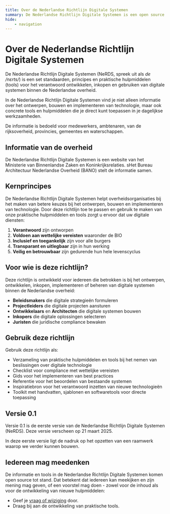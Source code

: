 ```yaml
---
title: Over de Nederlandse Richtlijn Digitale Systemen
summary: De Nederlandse Richtlijn Digitale Systemen is een open source website van het Ministerie van Binnenlandse Zaken.
hide:
    - navigation
---
```


# Over de Nederlandse Richtlijn Digitale Systemen

De Nederlandse Richtlijn Digitale Systemen (NeRDS, spreek uit als _de /nɛrts/_) is een set standaarden, principes en
praktische hulpmiddelen (tools) voor het
verantwoord ontwikkelen, inkopen en gebruiken van digitale systemen binnen de Nederlandse overheid.

In de Nederlandse Richtlijn Digitale Systemen vind je niet alleen informatie over het ontwerpen, bouwen en
implementeren van technologie, maar ook concrete tools en hulpmiddelen die je direct kunt toepassen in je dagelijkse
werkzaamheden.

De informatie is bedoeld voor medewerkers, ambtenaren, van de rijksoverheid, provincies, gemeentes en waterschappen.

## Informatie van de overheid

De Nederlandse Richtlijn Digitale Systemen is een website van het Ministerie van Binnenlandse Zaken en
Koninkrijksrelaties. sHet Bureau Architectuur Nederlandse Overheid (BANO) stelt de informatie samen.

## Kernprincipes

De Nederlandse Richtlijn Digitale Systemen helpt overheidsorganisaties bij het maken van betere keuzes bij het
ontwerpen, bouwen en implementeren van technologie.
Door deze richtlijn toe te passen en gebruik te maken van onze praktische hulpmiddelen en tools zorgt u ervoor dat uw
digitale diensten:

1. **Verantwoord** zijn ontworpen
2. **Voldoen aan wettelijke vereisten** waaronder de BIO
3. **Inclusief en toegankelijk** zijn voor alle burgers
4. **Transparant en uitlegbaar** zijn in hun werking
5. **Veilig en betrouwbaar** zijn gedurende hun hele levenscyclus

## Voor wie is deze richtlijn?

Deze richtlijn is ontwikkeld voor iedereen die betrokken is bij het ontwerpen, ontwikkelen, inkopen, implementeren of
beheren van digitale systemen binnen de Nederlandse overheid:

- **Beleidsmakers** die digitale strategieën formuleren
- **Projectleiders** die digitale projecten aansturen
- **Ontwikkelaars** en **Architecten** die digitale systemen bouwen
- **Inkopers** die digitale oplossingen selecteren
- **Juristen** die juridische compliance bewaken

## Gebruik deze richtlijn

Gebruik deze richtlijn als:

- Verzameling van praktische hulpmiddelen en tools bij het nemen van beslissingen over digitale technologie
- Checklist voor compliance met wettelijke vereisten
- Gids voor het implementeren van best practices
- Referentie voor het beoordelen van bestaande systemen
- Inspiratiebron voor het verantwoord inzetten van nieuwe technologieën
- Toolkit met handvatten, sjablonen en softwaretools voor directe toepassing

## Versie 0.1

Versie 0.1 is de eerste versie van de Nederlandse Richtlijn Digitale Systemen (NeRDS).
Deze versie verscheen op 21 maart 2025.

In deze eerste versie ligt de nadruk op het opzetten van een raamwerk waarop we verder kunnen bouwen.

## Iedereen mag meedenken

De informatie en tools in de Nederlandse Richtlijn Digitale Systemen komen open source tot stand. Dat betekent dat
iedereen kan meekijken en zijn mening mag geven, of een voorstel mag doen - zowel voor de inhoud als voor de
ontwikkeling van nieuwe hulpmiddelen:

- Geef je [vraag of wijziging](CONTRIBUTING.md) door.
- Draag bij aan de ontwikkeling van praktische tools.
